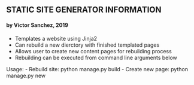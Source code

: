 ## STATIC SITE GENERATOR INFORMATION
#### by Victor Sanchez, 2019

- Templates a website using Jinja2
- Can rebuild a new dierctory with finished templated pages
- Allows user to create new content pages for rebuilding process
- Rebuilding can be executed from command line arguments below

Usage:
    - Rebuild site: python manage.py build
    - Create new page: python manage.py new
